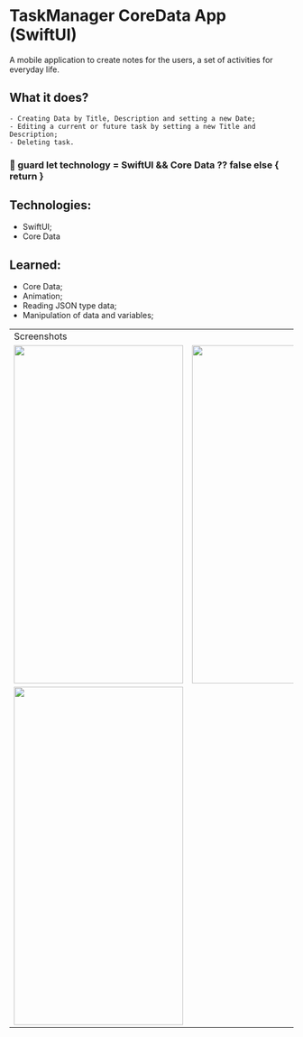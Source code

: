 # TaskManager CoreData App (SwiftUI)

  A mobile application to create notes for the users, a set of activities for everyday life.
  
  ## What it does? 
    - Creating Data by Title, Description and setting a new Date;
    - Editing a current or future task by setting a new Title and Description;
    - Deleting task.
  
  ### 🔧 guard let technology = SwiftUI && Core Data ?? false else { return }
  
  ## Technologies:
   - SwiftUI;
   - Core Data
   
  ## Learned:
  - Core Data;
  - Animation;
  - Reading JSON type data;
  - Manipulation of data and variables;
  
  <table>
    <tr>
       <td colspan="3">Screenshots</td>
    </tr>
    <tr>
      <td><img src="https://user-images.githubusercontent.com/38798492/183757228-703af683-ba9c-4ffc-b234-1922c3700b5f.png" width="300" height="600"></td>
      <td><img src="https://user-images.githubusercontent.com/38798492/183757260-6a91b3d3-884f-4dfd-be2f-2c2c6512444f.png" width="300" height="600"></td>
      <td><img src="https://user-images.githubusercontent.com/38798492/183757272-a8bab21e-7501-4ea5-96e0-a4e0fd397f31.png" width="300" height="600"></td>
    </tr>
    <tr>
      <td><img src="https://user-images.githubusercontent.com/38798492/183757285-ae5f1057-57ca-413f-9b35-73046a8f5fea.png" width="300" height="600"></td>
    </tr>
 </table>
